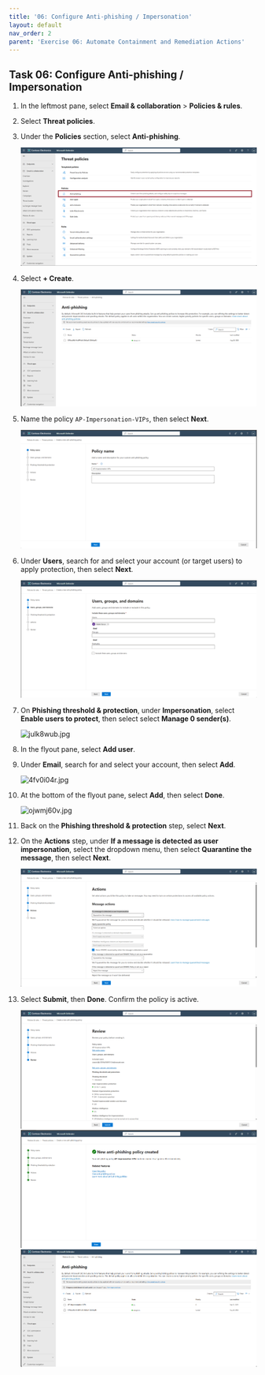 ```yaml
---
title: '06: Configure Anti-phishing / Impersonation'
layout: default
nav_order: 2
parent: 'Exercise 06: Automate Containment and Remediation Actions'
---
```


## Task 06: Configure Anti-phishing / Impersonation

1. In the leftmost pane, select **Email & collaboration** > **Policies & rules**.

1. Select **Threat policies**.

1. Under the **Policies** section, select **Anti-phishing**.  

    ![Containment-34.png](../../media/Containment-34.png)

1. Select **+ Create**.  

    ![Containment-35.png](../../media/Containment-35.png)

1. Name the policy `AP-Impersonation-VIPs`, then select **Next**.  

    ![Containment-36.png](../../media/Containment-36.png)

1. Under **Users**, search for and select your account (or target users) to apply protection, then select **Next**.

    ![Containment-37.png](../../media/Containment-37.png)

1. On **Phishing threshold & protection**, under **Impersonation**, select **Enable users to protect**, then select select **Manage 0 sender(s)**.

    ![julk8wub.jpg](instructions310566/julk8wub.jpg)

1. In the flyout pane, select **Add user**.

1. Under **Email**, search for and select your account, then select **Add**.

    ![4fv0i04r.jpg](instructions310566/4fv0i04r.jpg)

1. At the bottom of the flyout pane, select **Add**, then select **Done**.

    ![ojwmj60v.jpg](instructions310566/ojwmj60v.jpg)

1. Back on the **Phishing threshold & protection** step, select **Next**.

1. On the **Actions** step, under **If a message is detected as user impersonation**, select the dropdown menu, then select **Quarantine the message**, then select **Next**.

    ![Containment-39.png](../../media/Containment-39.png)

1. Select **Submit**, then **Done**. Confirm the policy is active.  

    ![Containment-40.png](../../media/Containment-40.png)  
    ![Containment-41.png](../../media/Containment-41.png)  
    ![Containment-42.png](../../media/Containment-42.png)

